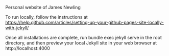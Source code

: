 Personal website of James Newling

To run locally, follow the instructions at 
https://help.github.com/articles/setting-up-your-github-pages-site-locally-with-jekyll/

Once all installations are complete, run 
bundle exec jekyll serve
in the root directory, and then preview your local Jekyll site in your web 
browser at http://localhost:4000
